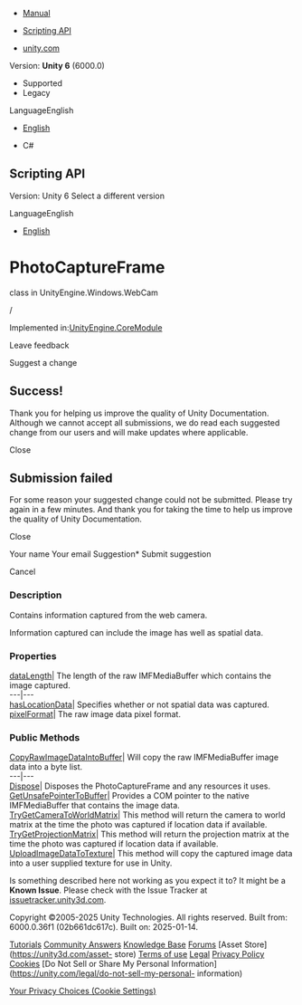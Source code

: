 [ ]()

  * [Manual](../Manual/index.html)
  * [Scripting API](../ScriptReference/index.html)

  * [unity.com](https://unity.com/)

Version: **Unity 6** (6000.0)

  * Supported
  * Legacy

LanguageEnglish

  * [English]()

  * C#

[ ](https://docs.unity3d.com)

## Scripting API

Version: Unity 6 Select a different version

LanguageEnglish

  * [English]()

# PhotoCaptureFrame

class in UnityEngine.Windows.WebCam

/

Implemented in:[UnityEngine.CoreModule](UnityEngine.CoreModule.html)

Leave feedback

Suggest a change

## Success!

Thank you for helping us improve the quality of Unity Documentation. Although
we cannot accept all submissions, we do read each suggested change from our
users and will make updates where applicable.

Close

## Submission failed

For some reason your suggested change could not be submitted. Please <a>try
again</a> in a few minutes. And thank you for taking the time to help us
improve the quality of Unity Documentation.

Close

Your name Your email Suggestion* Submit suggestion

Cancel

[ ]()

### Description

Contains information captured from the web camera.

Information captured can include the image has well as spatial data.

### Properties

[dataLength](Windows.WebCam.PhotoCaptureFrame-dataLength.html)| The length of
the raw IMFMediaBuffer which contains the image captured.  
---|---  
[hasLocationData](Windows.WebCam.PhotoCaptureFrame-hasLocationData.html)|
Specifies whether or not spatial data was captured.  
[pixelFormat](Windows.WebCam.PhotoCaptureFrame-pixelFormat.html)| The raw
image data pixel format.  
  
### Public Methods

[CopyRawImageDataIntoBuffer](Windows.WebCam.PhotoCaptureFrame.CopyRawImageDataIntoBuffer.html)|
Will copy the raw IMFMediaBuffer image data into a byte list.  
---|---  
[Dispose](Windows.WebCam.PhotoCaptureFrame.Dispose.html)| Disposes the
PhotoCaptureFrame and any resources it uses.  
[GetUnsafePointerToBuffer](Windows.WebCam.PhotoCaptureFrame.GetUnsafePointerToBuffer.html)|
Provides a COM pointer to the native IMFMediaBuffer that contains the image
data.  
[TryGetCameraToWorldMatrix](Windows.WebCam.PhotoCaptureFrame.TryGetCameraToWorldMatrix.html)|
This method will return the camera to world matrix at the time the photo was
captured if location data if available.  
[TryGetProjectionMatrix](Windows.WebCam.PhotoCaptureFrame.TryGetProjectionMatrix.html)|
This method will return the projection matrix at the time the photo was
captured if location data if available.  
[UploadImageDataToTexture](Windows.WebCam.PhotoCaptureFrame.UploadImageDataToTexture.html)|
This method will copy the captured image data into a user supplied texture for
use in Unity.  
  
Is something described here not working as you expect it to? It might be a
**Known Issue**. Please check with the Issue Tracker at
[issuetracker.unity3d.com](https://issuetracker.unity3d.com).

Copyright ©2005-2025 Unity Technologies. All rights reserved. Built from:
6000.0.36f1 (02b661dc617c). Built on: 2025-01-14.

[Tutorials](https://unity3d.com/learn) [Community
Answers](https://answers.unity3d.com) [Knowledge
Base](https://support.unity3d.com/hc/en-us)
[Forums](https://forum.unity3d.com) [Asset Store](https://unity3d.com/asset-
store) [Terms of use](https://docs.unity3d.com/Manual/TermsOfUse.html)
[Legal](https://unity.com/legal) [Privacy
Policy](https://unity.com/legal/privacy-policy)
[Cookies](https://unity.com/legal/cookie-policy) [Do Not Sell or Share My
Personal Information](https://unity.com/legal/do-not-sell-my-personal-
information)

[Your Privacy Choices (Cookie Settings)](javascript:void\(0\);)

